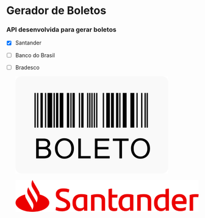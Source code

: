 # Gerador de Boletos

### API desenvolvida para gerar boletos

- [x] Santander
- [ ] Banco do Brasil
- [ ] Bradesco

  ![](boleto-logo-4.png)    
  
  ![](santander-logo-8.png)
